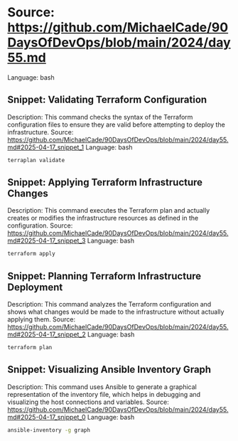 # Source: https://github.com/MichaelCade/90DaysOfDevOps/blob/main/2024/day55.md
Language: bash

## Snippet: Validating Terraform Configuration
Description: This command checks the syntax of the Terraform configuration files to ensure they are valid before attempting to deploy the infrastructure.
Source: https://github.com/MichaelCade/90DaysOfDevOps/blob/main/2024/day55.md#2025-04-17_snippet_1
Language: bash

```bash
terraplan validate
```

## Snippet: Applying Terraform Infrastructure Changes
Description: This command executes the Terraform plan and actually creates or modifies the infrastructure resources as defined in the configuration.
Source: https://github.com/MichaelCade/90DaysOfDevOps/blob/main/2024/day55.md#2025-04-17_snippet_3
Language: bash

```bash
terraform apply
```

## Snippet: Planning Terraform Infrastructure Deployment
Description: This command analyzes the Terraform configuration and shows what changes would be made to the infrastructure without actually applying them.
Source: https://github.com/MichaelCade/90DaysOfDevOps/blob/main/2024/day55.md#2025-04-17_snippet_2
Language: bash

```bash
terraform plan
```

## Snippet: Visualizing Ansible Inventory Graph
Description: This command uses Ansible to generate a graphical representation of the inventory file, which helps in debugging and visualizing the host connections and variables.
Source: https://github.com/MichaelCade/90DaysOfDevOps/blob/main/2024/day55.md#2025-04-17_snippet_0
Language: bash

```bash
ansible-inventory -g graph
```
